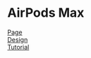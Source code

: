 <h1>AirPods Max</h1>

[Page](https://mikroffarad.github.io/workbench/tutorialProjects/from0to1/airpods/) <br>
[Design](https://drive.google.com/file/d/1JGrY6rWK20_VtqJBvsIx-vZa4e2aQ1pg/view) <br>
[Tutorial](https://youtu.be/OWJ9jhH50Eo?si=qMxVoqrMH7c94yka) <br>